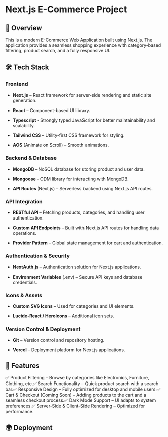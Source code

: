 # Next.js E-Commerce Project

## 🚀 Overview

This is a modern E-Commerce Web Application built using Next.js. The application provides a seamless shopping experience with category-based filtering, product search, and a fully responsive UI.

## 🛠️ Tech Stack

### Frontend

- **Next.js** – React framework for server-side rendering and static site generation.

- **React** – Component-based UI library.

- **Typescript** - Strongly typed JavaScript for better maintainability and scalability.

- **Tailwind CSS** – Utility-first CSS framework for styling.

- **AOS** (Animate on Scroll) – Smooth animations.

### Backend & Database

- **MongoDB** – NoSQL database for storing product and user data.

- **Mongoose** – ODM library for interacting with MongoDB.

- **API Routes** (Next.js) – Serverless backend using Next.js API routes.

### API Integration

- **RESTful API** – Fetching products, categories, and handling user authentication.

- **Custom API Endpoints** – Built with Next.js API routes for handling data operations.

- **Provider Pattern** – Global state management for cart and authentication.

### Authentication & Security

- **NextAuth.js** – Authentication solution for Next.js applications.

- **Environment Variables** (.env) – Secure API keys and database credentials.

### Icons & Assets

- **Custom SVG Icons** – Used for categories and UI elements.

- **Lucide-React / HeroIcons** – Additional icon sets.

### Version Control & Deployment

- **Git** – Version control and repository hosting.

- **Vercel** – Deployment platform for Next.js applications.

## 🔧 Features

✅ Product Filtering – Browse by categories like Electronics, Furniture, Clothing, etc.✅ Search Functionality – Quick product search with a search bar.✅ Responsive Design – Fully optimized for desktop and mobile users.✅ Cart & Checkout (Coming Soon) – Adding products to the cart and a seamless checkout process.✅ Dark Mode Support – UI adapts to system preferences.✅ Server-Side & Client-Side Rendering – Optimized for performance.

## 🌍 Deployment 
